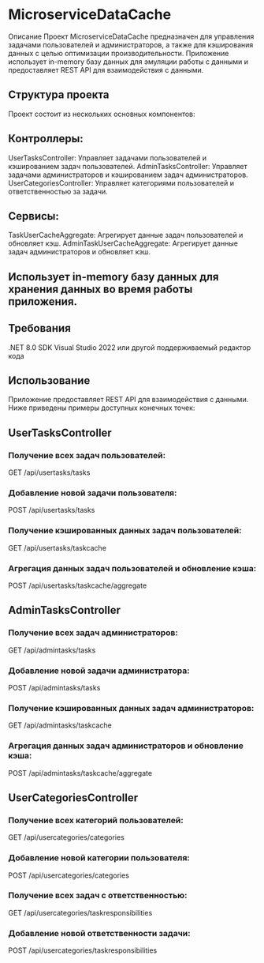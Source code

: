 # MicroserviceDataCache
Описание
Проект MicroserviceDataCache предназначен для управления задачами пользователей и администраторов, а также для кэширования данных с целью оптимизации производительности. 
Приложение использует in-memory базу данных для эмуляции работы с данными и предоставляет REST API для взаимодействия с данными.

## Структура проекта
Проект состоит из нескольких основных компонентов:

## Контроллеры:
UserTasksController: Управляет задачами пользователей и кэшированием задач пользователей.
AdminTasksController: Управляет задачами администраторов и кэшированием задач администраторов.
UserCategoriesController: Управляет категориями пользователей и ответственностью за задачи.

## Сервисы:
TaskUserCacheAggregate: Агрегирует данные задач пользователей и обновляет кэш.
AdminTaskUserCacheAggregate: Агрегирует данные задач администраторов и обновляет кэш.

## Использует in-memory базу данных для хранения данных во время работы приложения.

## Требования
.NET 8.0 SDK
Visual Studio 2022 или другой поддерживаемый редактор кода

## Использование
Приложение предоставляет REST API для взаимодействия с данными. Ниже приведены примеры доступных конечных точек:

## UserTasksController
### Получение всех задач пользователей:
GET /api/usertasks/tasks

### Добавление новой задачи пользователя:
POST /api/usertasks/tasks

### Получение кэшированных данных задач пользователей:
GET /api/usertasks/taskcache

### Агрегация данных задач пользователей и обновление кэша:
POST /api/usertasks/taskcache/aggregate

## AdminTasksController

### Получение всех задач администраторов:
GET /api/admintasks/tasks

### Добавление новой задачи администратора:
POST /api/admintasks/tasks

### Получение кэшированных данных задач администраторов:
GET /api/admintasks/taskcache

### Агрегация данных задач администраторов и обновление кэша:
POST /api/admintasks/taskcache/aggregate

## UserCategoriesController
### Получение всех категорий пользователей:
GET /api/usercategories/categories

### Добавление новой категории пользователя:
POST /api/usercategories/categories

### Получение всех задач с ответственностью:
GET /api/usercategories/taskresponsibilities

### Добавление новой ответственности задачи:
POST /api/usercategories/taskresponsibilities
